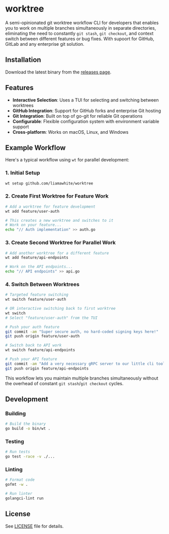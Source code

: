 # worktree

A semi-opinionated git worktree workflow CLI for developers that enables you to work on multiple branches simultaneously in separate directories, eliminating the need to constantly `git stash`, `git checkout`, and context switch between different features or bug fixes. With supoort for GitHub, GitLab and any enterprise git solution.

## Installation

Download the latest binary from the [releases page](https://github.com/liamawhite/worktree/releases/latest).

## Features

- **Interactive Selection**: Uses a TUI for selecting and switching between worktrees
- **GitHub Integration**: Support for GitHub forks and enterprise Git hosting
- **Git Integration**: Built on top of go-git for reliable Git operations
- **Configurable**: Flexible configuration system with environment variable support
- **Cross-platform**: Works on macOS, Linux, and Windows

## Example Workflow

Here's a typical workflow using `wt` for parallel development:

### 1. Initial Setup
```bash
wt setup github.com/liamawhite/worktree
```

### 2. Create First Worktree for Feature Work
```bash
# Add a worktree for feature development
wt add feature/user-auth

# This creates a new worktree and switches to it
# Work on your feature...
echo "// Auth implementation" >> auth.go
```

### 3. Create Second Worktree for Parallel Work  
```bash
# Add another worktree for a different feature
wt add feature/api-endpoints

# Work on the API endpoints...
echo "// API endpoints" >> api.go  
```

### 4. Switch Between Worktrees
```bash
# Targeted feature switching
wt switch feature/user-auth

# OR interactive switching back to first worktree
wt switch
# Select "feature/user-auth" from the TUI

# Push your auth feature
git commit -am "Super secure auth, no hard-coded signing keys here!"
git push origin feature/user-auth

# Switch back to API work
wt switch feature/api-endpoints

# Push your API feature
git commit -am "Add a very necessary gRPC server to our little cli tool"
git push origin feature/api-endpoints
```

This workflow lets you maintain multiple branches simultaneously without the overhead of constant `git stash`/`git checkout` cycles.

## Development

### Building

```bash
# Build the binary
go build -o bin/wt .
```

### Testing

```bash
# Run tests
go test -race -v ./...
```

### Linting

```bash
# Format code
gofmt -w .

# Run linter
golangci-lint run
```

## License

See [LICENSE](LICENSE) file for details.
